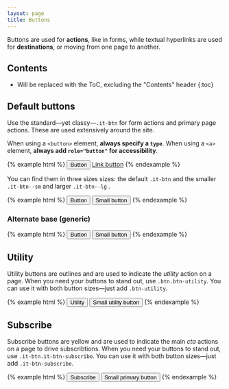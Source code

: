 ```yaml
---
layout: page
title: Buttons
---
```


Buttons are used for **actions**, like in forms, while textual hyperlinks are used for **destinations**, or moving from one page to another.

## Contents

* Will be replaced with the ToC, excluding the "Contents" header
{:toc}

## Default buttons

Use the standard—yet classy—`.it-btn` for form actions and primary page actions. These are used extensively around the site.

When using a `<button>` element, **always specify a `type`**. When using a `<a>` element, **always add `role="button"` for accessibility**.

{% example html %}
<button class="it-btn it-btn--primary" type="button">Button </button>
<a class="it-btn it-btn--link" href="#" role="button">Link button</a>
{% endexample %}

You can find them in three sizes sizes: the default `.it-btn` and the smaller `.it-btn--sm` and larger `.it-btn--lg` .

{% example html %}
<button class="it-btn it-btn--primary" type="button">Button</button>
<button class="it-btn it-btn--primary it-btn--sm" type="button">Small button</button>
{% endexample %}

### Alternate base (generic) 
{% example html %}
<button class="it-btn it-btn--generic" type="button">Button</button>
<button class="it-btn it-btn--generic it-btn-sm" type="button">Small button</button>
{% endexample %}

## Utility

Utility buttons are outlines and are used to indicate the *utility* action on a page. When you need your buttons to stand out, use `.btn.btn-utility`. You can use it with both button sizes—just add `.btn-utility`.

{% example html %}
<button class="it-btn btn-utility" type="button">Utility </button>
<button class="it-btn btn-sm btn-utility" type="button">Small utility button</button>
{% endexample %}


## Subscribe

Subscribe buttons are yellow and are used to indicate the main *cta* actions on a page to drive subscribtions. When you need your buttons to stand out, use `.it-btn.it-btn-subscribe`. You can use it with both button sizes—just add `.it-btn-subscribe`.

{% example html %}
<button class="it-btn btn-subscribe" type="button">Subscribe </button>
<button class="it-btn it-btn-sm btn-subscribe" type="button">Small primary button</button>
{% endexample %}

<!-- ## Danger

Danger buttons are red. They help reiterate that the intended action is important or potentially dangerous (e.g., deleting a repo or transferring ownership). Similar to the primary buttons, just add `.btn-danger`.

{% example html %}
<button class="btn btn-danger" type="button">Danger button</button>
<button class="btn btn-sm btn-danger" type="button">Small danger button</button>
{% endexample %}

## Outline

Outline buttons downplay an action as they appear like boxy links. Just add `.btn-outline` and go.

{% example html %}
<button class="btn btn-outline" type="button">Outline button</button>
<button class="btn btn-sm btn-outline" type="button">Outline button</button>
{% endexample %}

## Disabled state

Disable `<button>` elements with the boolean `disabled` attribute and `<a>` elements with the `.disabled` class.

{% example html %}
<button class="btn" type="button" disabled>Disabled button</button>
<a class="btn disabled" href="#" role="button">Disabled button</a>
{% endexample %}

Similar styles are applied to primary, danger, and outline buttons:

{% example html %}
<button class="btn btn-primary" type="button" disabled>Disabled button</button>
<a class="btn btn-primary disabled" href="#" role="button">Disabled button</a>
{% endexample %}

{% example html %}
<button class="btn btn-danger" type="button" disabled>Disabled button</button>
<a class="btn btn-danger disabled" href="#" role="button">Disabled button</a>
{% endexample %}

{% example html %}
<button class="btn btn-outline" type="button" disabled>Disabled button</button>
<a class="btn btn-outline disabled" href="#" role="button">Disabled button</a>
{% endexample %}

## Block buttons

Make any button full-width by adding `.btn-block`. It adds `width: 100%;`, changes the `display` from `inline-block` to `block`, and centers the button text.

{% example html %}
<p><button class="btn btn-block" type="button">Block button</button></p>
<p><button class="btn btn-sm btn-block" type="button">Small block button</button></p>
{% endexample %}

## With counts

You can easily append a count to a **small button**. Add the `.with-count` class to the `.btn-sm` and then add the `.social-count` after the button.

**Be sure to clear the float added by the additional class.**

{% example html %}
<div class="clearfix">
  <a class="btn btn-sm btn-with-count" href="#" role="button">
    <span class="octicon octicon-eye"></span>
    Watch
  </a>
  <a class="social-count" href="#">6</a>
</div>
{% endexample %}

You can also use the [counter](../utilities/#counter) component within buttons:

{% example html %}
<button class="btn" type="button">
  Button
  <span class="counter">12</span>
</button>

<button class="btn btn-primary" type="button">
  Button
  <span class="counter">12</span>
</button>

<button class="btn btn-danger" type="button">
  Button
  <span class="counter">12</span>
</button>

<button class="btn btn-outline" type="button">
  Button
  <span class="counter">12</span>
</button>
{% endexample %}

## Button groups

Have a hankering for a series of buttons that are attached to one another? Wrap them in a `.btn-group` and the buttons will be rounded and spaced automatically.

{% example html %}
<div class="btn-group">
  <button class="btn" type="button">Button</button>
  <button class="btn" type="button">Button</button>
  <button class="btn" type="button">Button</button>
</div>

<div class="btn-group">
  <button class="btn btn-outline" type="button">Button</button>
  <button class="btn btn-outline" type="button">Button</button>
  <button class="btn btn-outline" type="button">Button</button>
</div>

<div class="btn-group">
  <button class="btn btn-sm" type="button">Button</button>
  <button class="btn btn-sm" type="button">Button</button>
  <button class="btn btn-sm" type="button">Button</button>
</div>
{% endexample %}

Add `.button_to` to `<form>`s within `.btn-group`s for proper spacing and rounded corners.

**Heads up!** This class name is inconsistent and will change in the next major version.

{% example html %}
<div class="btn-group">
  <form class="button_to">
    <button class="btn" type="button">Button in a form</button>
  </form>
  <button class="btn" type="button">Button</button>
  <button class="btn" type="button">Button</button>
</div>
{% endexample %}

## Hidden text button

Use `.hidden-text-expander` to indicate and toggle hidden text.

{% example html %}
<span class="hidden-text-expander">
  <a href="#">&hellip;</a>
</span>
{% endexample %}

You can also make the expander appear inline by adding `.inline`.
 -->